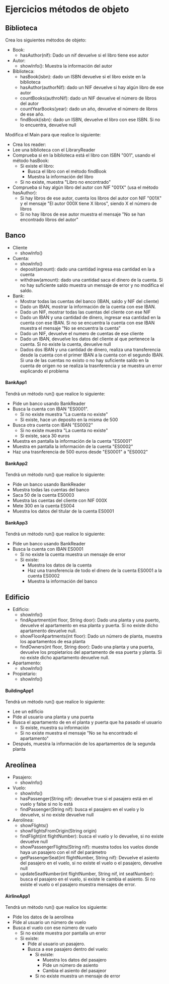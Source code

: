 # Ejercicios métodos de objeto

## Biblioteca

Crea los siguientes métodos de objeto:

* Book:
  * hasAuthor(nif): Dado un nif devuelve si el libro tiene ese autor
* Autor:
  * showInfo(): Muestra la información del autor
* Biblioteca:
  * hasBook(isbn): dado un ISBN devuelve si el libro existe en la biblioteca
  * hasAuthor(authorNif): dado un NIF devuelve si hay algún libro de ese autor
  * countBooks(authroNif): dado un NIF devuelve el número de libros del autor
  * countYearBooks(year): dado un año, devuelve el número de libros de ese año.
  * findBook(isbn): dado un ISBN, devuelve el libro con ese ISBN. Si no lo encuentra, devuelve null

Modifica el Main para que realice lo siguiente:

* Crea los reader:
* Lee una biblioteca con el LibraryReader
* Comprueba si en la biblioteca está el libro  con ISBN "001", usando el método hasBook:
  * Si existe el libro:
    * Busca el libro con el método findBook
    * Muestra la información del libro
  * Si no existe,  muestra "Libro no encontrado"
* Comprueba si hay algún libro del autor con NIF "001X" (usa el método hasAuthor):
  * Si hay libros de ese autor, cuenta los libros del autor con NIF "001X" y el mensaje "El autor 000X tiene X libros", siendo X el número de libros
  * Si no hay libros de ese autor muestra el mensaje "No se han encontrado libros del autor"

## Banco

* Cliente
  * showInfo()
* Cuenta:
  * showInfo()
  * deposit(amount): dado una cantidad ingresa esa cantidad en la a cuenta
  * withdraw(amount): dado una cantidad saca el dinero de la cuenta. Si no hay suficiente saldo muestra un mensaje de error y no modifica el saldo.
* Bank:
  * Mostrar todas las cuentas del banco (IBAN, saldo y NIF del cliente)
  * Dado un IBAN, mostrar la información de la cuenta con ese IBAN.
  * Dado un NIF, mostrar todas las cuentas del cliente con ese NIF
  * Dado un IBAN y una cantidad de dinero, ingresar esa cantidad en la cuenta con ese IBAN. Si no se encuentra la cuenta con ese IBAN muestra el mensaje "No se encuentra la cuenta"
  * Dado un NIF, devuelve el numero de cuentas de ese cliente
  * Dado un IBAN, devuelve los datos del cliente al que pertenece la cuenta. Si no existe la cuenta, devuelve null
  * Dados dos IBAN y una cantidad de dinero, realiza una transferencia desde la cuenta con el primer IBAN a la cuenta con el segundo IBAN. Si una de las cuentas no existo o no hay suficiente saldo en la cuenta de origen no se realiza la trasnferencia y se muestra un error explicando el problema

#### BankApp1

Tendrá un método run() que realice lo siguiente:

* Pide un banco usando BankReader
* Busca la cuenta con IBAN "ES0001".
  * Si no existe muestra "La cuenta no existe"
  * Si existe, hace un deposito en la misma de 500
* Busca otra cuenta con IBAN "ES0002"
  * Si no existe muestra "La cuenta no existe"
  * Si existe, saca 30 euros
* Muestra en pantalla la información de la cuenta "ES0001"
* Muestra en pantalla la información de la cuenta "ES0002"
* Haz una trasnferencia de 500 euros desde "ES0001" a "ES0002"

#### BankApp2

Tendrá un método run() que realice lo siguiente:

* Pide un banco usando BankReader
* Muestra todas las cuentas del banco
* Saca 50 de la cuenta ES0003
* Muestra las cuentas del cliente con NIF 000X
* Mete 300 en la cuenta ES004
* Muestra los datos del titular de la cuenta ES0001

#### BankApp3

Tendrá un método run() que realice lo siguiente:

* Pide un banco usando BankReader
* Busca la cuenta con IBAN ES0001
  * Si no existe la cuenta muestra un mensaje de error
  * Si existe:
    * Muestra los datos de la cuenta
    * Haz una transferencia de todo el dinero de la cuenta ES0001 a la cuenta ES0002
    * Muestra la información del banco

## Edificio

* Edificio:
  * showInfo()
  * findApartment(int floor, String door): Dado una planta y una puerto, devuelve el apartamento en esa planta y puerta. Si no existe dicho apartamento devuelve null.
  * showFloorApartments(int floor): Dado un número de planta, muestra los apartamentos de esa planta
  * findOwners(int floor, String door): Dado una planta y una puerta, devuelve los propietarios del apartamento de esa puerta y planta. Si no existe dicho apartamento devuelve null.
* Apartamento:
  * showInfo()
* Propietario:
  * showInfo()

#### BuildingApp1

Tendrá un método run() que realice lo siguiente:

* Lee un edificio&#x20;
* Pide al usuario una planta y una puerta
* Busca el apartamento de en el planta y puerta que ha pasado el usuario
  * Si existe, muestra su información
  * Si no existe muestra el mensaje "No se ha encontrado el apartamento"
* Después, muestra la información de los apartamentos de la segunda planta

## Areolínea

* Pasajero:
  * showInfo()
* Vuelo:
  * showInfo()
  * hasPassenger(String nif): devuelve true si el pasajero está en el vuelo y false si no lo está
  * findPassenger(String nif): busca el pasajero en el vuelo y lo devuelve, si no existe devuelve null
* Aerolínea:
  * showFlights()
  * showFlightsFromOrigin(String origin)
  * findFlight(int flightNumber): busca el vuelo y lo devuelve, si no existe devuelve null
  * showPassengerFlights(String nif): muestra todos los vuelos donde haya un pasajero con el nif del parámetro
  * getPassengerSeat(int flightNumber, String nif): Devuelve el asiento del pasajero en el vuelo, si no existe el vuelo o el pasajero, devuelve null
  * updateSeatNumber(int flightNumber, String nif, int seatNumber): busca el pasajero en el vuelo, si existe le cambia el asiento. Si no existe el vuelo o el pasajero muestra mensajes de error.

#### AirlineApp1

Tendrá un método run() que realice los siguiente:

* Pide los datos de la aerolínea
* Pide al usuario un número de vuelo
* Busca el vuelo con ese número de vuelo
  * Si no existe muestra por pantalla un error
  * Si existe:
    * Pide al usuario un pasajero.
    * Busca a ese pasajero dentro del vuelo:
      * Si existe:
        * Muestra los datos del pasajero
        * Pide un número de asiento
        * Cambia el asiento del pasajeor
      * Si no existe muestra un mensaje de error
